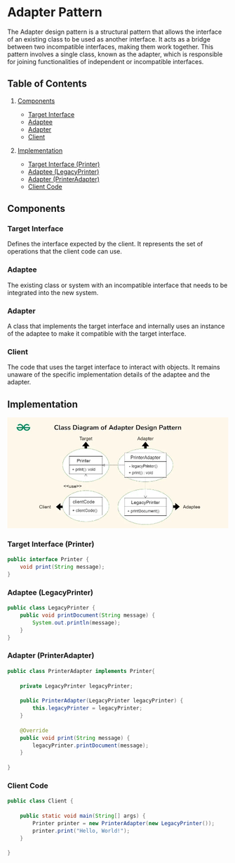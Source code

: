 # Adapter Pattern

The Adapter design pattern is a structural pattern that allows the interface of an existing class to be used as another interface. It acts as a bridge between two incompatible interfaces, making them work together. This pattern involves a single class, known as the adapter, which is responsible for joining functionalities of independent or incompatible interfaces.

## Table of Contents

1. [Components](#components)
    - [Target Interface](#target-interface)
    - [Adaptee](#adaptee)
    - [Adapter](#adapter)
    - [Client](#client)

2. [Implementation](#implementation)
    - [Target Interface (Printer)](#target-interface-printer)
    - [Adaptee (LegacyPrinter)](#adaptee-legacyprinter)
    - [Adapter (PrinterAdapter)](#adapter-printeradapter)
    - [Client Code](#client-code)

## Components
### Target Interface
 Defines the interface expected by the client. It represents the set of operations that the client code can use.
### Adaptee
The existing class or system with an incompatible interface that needs to be integrated into the new system.
### Adapter
 A class that implements the target interface and internally uses an instance of the adaptee to make it compatible with the target interface.
### Client
The code that uses the target interface to interact with objects. It remains unaware of the specific implementation details of the adaptee and the adapter.

## Implementation
![alt text](implementation.png)
### Target Interface (Printer)
```java
public interface Printer {
    void print(String message);
}
```
### Adaptee (LegacyPrinter)
```java
public class LegacyPrinter {
    public void printDocument(String message) {
        System.out.println(message);
    }
}
```
### Adapter (PrinterAdapter)
```java
public class PrinterAdapter implements Printer{

    private LegacyPrinter legacyPrinter;

    public PrinterAdapter(LegacyPrinter legacyPrinter) {
        this.legacyPrinter = legacyPrinter;
    }

    @Override
    public void print(String message) {
        legacyPrinter.printDocument(message);
    }
    
}
```
### Client Code
```java
public class Client {

    public static void main(String[] args) {
        Printer printer = new PrinterAdapter(new LegacyPrinter());
        printer.print("Hello, World!");
    }
    
}
```